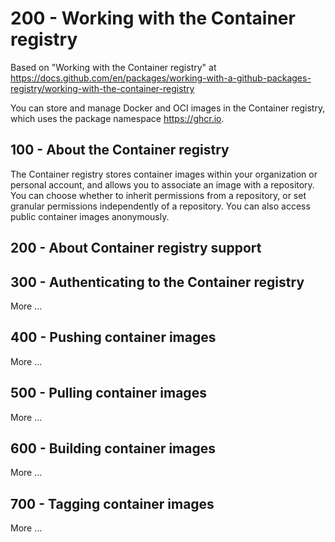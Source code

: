 # 200 - Working with the Container registry

Based on "Working with the Container registry" at https://docs.github.com/en/packages/working-with-a-github-packages-registry/working-with-the-container-registry

You can store and manage Docker and OCI images in the Container registry, which uses the package namespace https://ghcr.io.

## 100 - About the Container registry

The Container registry stores container images within your organization or personal account, and allows you to associate an image with a repository. You can choose whether to inherit permissions from a repository, or set granular permissions independently of a repository. You can also access public container images anonymously.

## 200 - About Container registry support

## 300 - Authenticating to the Container registry

More ...

## 400 - Pushing container images

More ...

## 500 - Pulling container images

More ...

## 600 - Building container images

More ...

## 700 - Tagging container images

More ...
